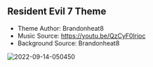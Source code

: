 ## Resident Evil 7 Theme ##
- Theme Author: Brandonheat8 
- Music Source: https://youtu.be/QzCyF0lrioc
- Background Source: Brandonheat8

![2022-09-14-050450](https://user-images.githubusercontent.com/82458228/190152948-39457e20-372c-4bb4-bdd6-294e28088d77.png)
